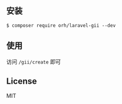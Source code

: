 ## 安装

```shell
$ composer require orh/laravel-gii --dev
```

## 使用

访问 `/gii/create` 即可

## License

MIT
